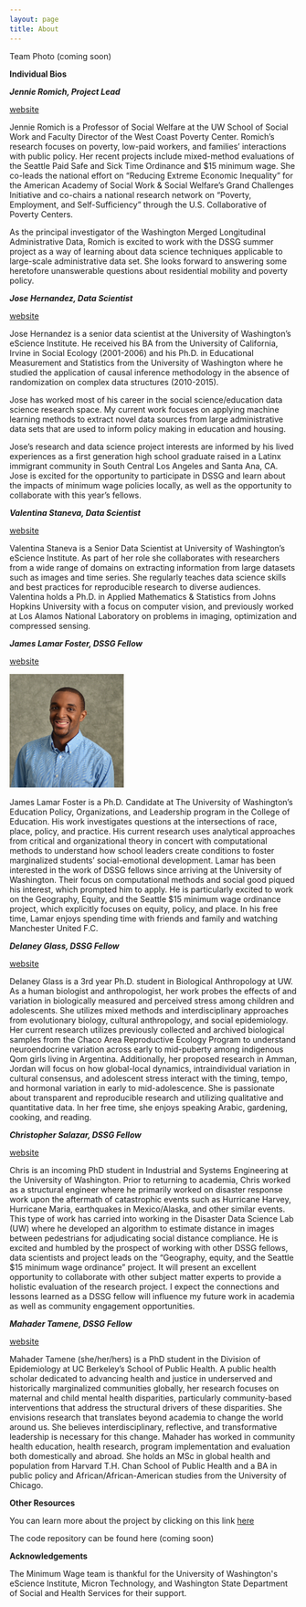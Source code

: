 ```yaml
---
layout: page
title: About
---
```


Team Photo (coming soon)

**Individual Bios**

***Jennie Romich, Project Lead*** 

[website](https://socialwork.uw.edu/faculty/professors/jennifer-romich)

Jennie Romich is a Professor of Social Welfare at the UW School of Social Work and Faculty Director of the West Coast Poverty Center. Romich’s research focuses on poverty, low-paid workers, and families’ interactions with public policy. Her recent projects include mixed-method evaluations of the Seattle Paid Safe and Sick Time Ordinance and $15 minimum wage.  She co-leads the national effort on “Reducing Extreme Economic Inequality” for the American Academy of Social Work & Social Welfare’s Grand Challenges Initiative and co-chairs a national research network on “Poverty, Employment, and Self-Sufficiency” through the U.S. Collaborative of Poverty Centers.

As the principal investigator of the Washington Merged Longitudinal Administrative Data, Romich is excited to work with the DSSG summer project as a way of learning about data science techniques applicable to large-scale administrative data set. She looks forward to answering some heretofore unanswerable questions about residential mobility and poverty policy.

***Jose Hernandez, Data Scientist***

[website](https://www.linkedin.com/in/josemhe/)

Jose Hernandez is a senior data scientist at the University of Washington’s eScience Institute. He received his BA from the University of California, Irvine in Social Ecology (2001-2006) and his Ph.D. in Educational Measurement and Statistics from the University of Washington where he studied the application of causal inference methodology in the absence of randomization on complex data structures (2010-2015).

Jose has worked most of his career in the social science/education data science research space. My current work focuses on applying machine learning methods to extract novel data sources from large administrative data sets that are used to inform policy making in education and housing.

Jose’s research and data science project interests are informed by his lived experiences as a first generation high school graduate raised in a Latinx immigrant community in South Central Los Angeles and Santa Ana, CA. Jose is excited for the opportunity to participate in DSSG and learn about the impacts of minimum wage policies locally, as well as the opportunity to collaborate with this year’s fellows.

***Valentina Staneva, Data Scientist***

[website](https://www.linkedin.com/in/valentina-staneva-964a133/)

Valentina Staneva is a Senior Data Scientist at University of Washington’s eScience Institute. As part of her role she collaborates with researchers from a wide range of domains on extracting information from large datasets such as images and time series. She regularly teaches data science skills and best practices for reproducible research to diverse audiences. Valentina holds a Ph.D. in Applied Mathematics & Statistics from Johns Hopkins University with a focus on computer vision, and previously worked at Los Alamos National Laboratory on problems in imaging, optimization and compressed sensing.

***James Lamar Foster, DSSG Fellow***

[website](https://www.linkedin.com/in/james-lamar-foster-8005aab6/)

<img src="jlf.jpg" width="200"/>


James Lamar Foster is a Ph.D. Candidate at The University of Washington’s Education Policy, Organizations, and Leadership program in the College of Education. His work investigates questions at the intersections of race, place, policy, and practice. His current research uses analytical approaches from critical and organizational theory in concert with computational methods to understand how school leaders create conditions to foster marginalized students’ social-emotional development. Lamar has been interested in the work of DSSG fellows since arriving at the University of Washington. Their focus on computational methods and social good piqued his interest, which prompted him to apply. He is particularly excited to work on the Geography, Equity, and the Seattle $15 minimum wage ordinance project, which explicitly focuses on equity, policy, and place. In his free time, Lamar enjoys spending time with friends and family and watching Manchester United F.C.

***Delaney Glass, DSSG Fellow*** 

[website](https://www.linkedin.com/in/delaney-g-7a75981a9/)

Delaney Glass is a 3rd year Ph.D. student in Biological Anthropology at UW. As a human biologist and anthropologist, her work probes the effects of and variation in biologically measured and perceived stress among children and adolescents. She utilizes mixed methods and interdisciplinary approaches from evolutionary biology, cultural anthropology, and social epidemiology. Her current research utilizes previously collected and archived biological samples from the Chaco Area Reproductive Ecology Program to understand neuroendocrine variation across early to mid-puberty among indigenous Qom girls living in Argentina. Additionally, her proposed research in Amman, Jordan will focus on how global-local dynamics, intraindividual variation in cultural consensus, and adolescent stress interact with the timing, tempo, and hormonal variation in early to mid-adolescence. She is passionate about transparent and reproducible research and utilizing qualitative and quantitative data. In her free time, she enjoys speaking Arabic, gardening, cooking, and reading.

***Christopher Salazar, DSSG Fellow*** 

[website](https://www.linkedin.com/in/csalazar-p-e/)

Chris is an incoming PhD student in Industrial and Systems Engineering at the University of Washington. Prior to returning to academia, Chris worked as a structural engineer where he primarily worked on disaster response work upon the aftermath of catastrophic events such as Hurricane Harvey, Hurricane Maria, earthquakes in Mexico/Alaska, and other similar events. This type of work has carried into working in the Disaster Data Science Lab (UW) where he developed an algorithm to estimate distance in images between pedestrians for adjudicating social distance compliance. He is excited and humbled by the prospect of working with other DSSG fellows, data scientists and project leads on the “Geography, equity, and the Seattle $15 minimum wage ordinance” project. It will present an excellent opportunity to collaborate with other subject matter experts to provide a holistic evaluation of the research project. I expect the connections and lessons learned as a DSSG fellow will influence my future work in academia as well as community engagement opportunities.

***Mahader Tamene, DSSG Fellow*** 

[website](https://www.linkedin.com/in/mahader-tamene-38322240/)

Mahader Tamene (she/her/hers) is a PhD student in the Division of Epidemiology at UC Berkeley’s School of Public Health. A public health scholar dedicated to advancing health and justice in underserved and historically marginalized communities globally, her research focuses on maternal and child mental health disparities, particularly community-based interventions that address the structural drivers of these disparities. She envisions research that translates beyond academia to change the world around us. She believes interdisciplinary, reflective, and transformative leadership is necessary for this change.
Mahader has worked in community health education, health research, program implementation and evaluation both domestically and abroad. She holds an MSc in global health and population from Harvard T.H. Chan School of Public Health and a BA in public policy and African/African-American studies from the University of Chicago.

**Other Resources**

You can learn more about the project by clicking on this link [here](https://escience.washington.edu/2021-data-science-for-social-good-projects/)

The code repository can be found here (coming soon)

**Acknowledgements**

The Minimum Wage team is thankful for the University of Washington's eScience Institute, Micron Technology, and Washington State Department of Social and Health Services for their support.



